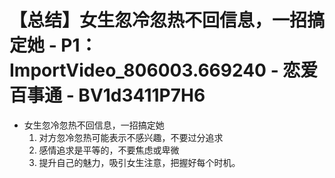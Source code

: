 # 【总结】女生忽冷忽热不回信息，一招搞定她 - P1：ImportVideo_806003.669240 - 恋爱百事通 - BV1d3411P7H6

-   女生忽冷忽热不回信息，一招搞定她
    1.  对方忽冷忽热可能表示不感兴趣，不要过分追求
    2.  感情追求是平等的，不要焦虑或卑微
    3.  提升自己的魅力，吸引女生注意，把握好每个时机。